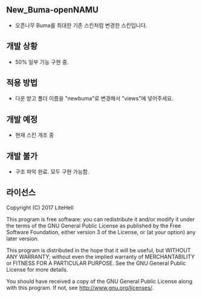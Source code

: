 ## New_Buma-openNAMU
 * 오픈나무 Buma를 최대한 기존 스킨처럼 변경한 스킨입니다.

## 개발 상황
 * 50% 일부 기능 구현 중.

## 적용 방법
 * 다운 받고 폴더 이름을 "newbuma"로 변경해서 "views"에 넣어주세요.

## 개발 예정
 * 현재 스킨 개조 중

## 개발 불가
 * 구조 파악 완료. 모두 구현 가능함.

## 라이선스
Copyright (C) 2017 LiteHell

This program is free software: you can redistribute it and/or modify
it under the terms of the GNU General Public License as published by
the Free Software Foundation, either version 3 of the License, or
(at your option) any later version.

This program is distributed in the hope that it will be useful,
but WITHOUT ANY WARRANTY; without even the implied warranty of
MERCHANTABILITY or FITNESS FOR A PARTICULAR PURPOSE.  See the
GNU General Public License for more details.

You should have received a copy of the GNU General Public License
along with this program.  If not, see <http://www.gnu.org/licenses/>.
